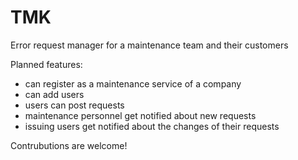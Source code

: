 # TMK
Error request manager for a maintenance team and their customers

Planned features:

* can register as a maintenance service of a company
* can add users
* users can post requests
* maintenance personnel get notified about new requests
* issuing users get notified about the changes of their requests

Contrubutions are welcome!
